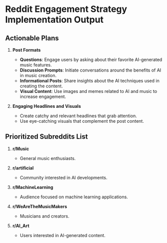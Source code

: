 

# Reddit Engagement Strategy Implementation Output

## Actionable Plans

1. **Post Formats**
   - **Questions**: Engage users by asking about their favorite AI-generated music features.
   - **Discussion Prompts**: Initiate conversations around the benefits of AI in music creation.
   - **Informational Posts**: Share insights about the AI techniques used in creating the content.
   - **Visual Content**: Use images and memes related to AI and music to increase engagement.

2. **Engaging Headlines and Visuals**
   - Create catchy and relevant headlines that grab attention.
   - Use eye-catching visuals that complement the post content.

## Prioritized Subreddits List

1. **r/Music**
   - General music enthusiasts.

2. **r/artificial**
   - Community interested in AI developments.

3. **r/MachineLearning**
   - Audience focused on machine learning applications.

4. **r/WeAreTheMusicMakers**
   - Musicians and creators.

5. **r/AI_Art**
   - Users interested in AI-generated content.